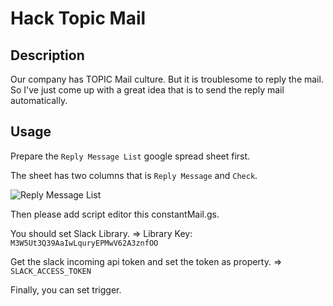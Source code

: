 # Hack Topic Mail

## Description

Our company has TOPIC Mail culture.
But it is troublesome to reply the mail.
So I've just come up with a great idea that is to send the reply mail automatically.

## Usage

Prepare the `Reply Message List` google spread sheet first.

The sheet has two columns that is `Reply Message` and `Check`.

![Reply Message List](https://cloud.githubusercontent.com/assets/9312373/25319378/42df9cc0-28d8-11e7-8327-00738b886c4b.png)

Then please add script editor this constantMail.gs.

You should set Slack Library.
=> Library Key: `M3W5Ut3Q39AaIwLquryEPMwV62A3znfOO`

Get the slack incoming api token and set the token as property.
=> `SLACK_ACCESS_TOKEN`

Finally, you can set trigger.